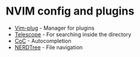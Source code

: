 # NVIM config and plugins

- [Vim-plug] - Manager for plugins
- [Telescope] - For searching inside the directory
- [CoC] - Autocompletion
- [NERDTree] - File navigation

[Vim-plug]: <https://github.com/junegunn/vim-plug>
[Telescope]: <https://github.com/nvim-telescope/telescope.nvim>
[CoC]: <https://github.com/nvim-telescope/telescope.nvim>
[NERDTree]: <https://github.com/preservim/nerdtree>
